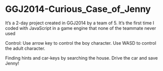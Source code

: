 GGJ2014-Curious_Case_of_Jenny
=============================

It’s a 2-day project created in GGJ2014 by a team of 5. 
It’s the first time I coded with JavaScript in a game engine that none of the teammate never used 


Control:
Use arrow key to control the boy character.
Use WASD to control the adult character.

Finding hints and car-keys by searching the house. Drive the car and save Jenny!
